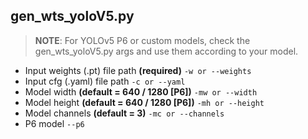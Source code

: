## gen_wts_yoloV5.py

> **NOTE**: For YOLOv5 P6 or custom models, check the gen_wts_yoloV5.py args 
> and use them according to your model.

* Input weights (.pt) file path **(required)** `-w or --weights`
* Input cfg (.yaml) file path `-c or --yaml`
* Model width **(default = 640 / 1280 [P6])** `-mw or --width`
* Model height **(default = 640 / 1280 [P6])** `-mh or --height`
* Model channels **(default = 3)** `-mc or --channels`
* P6 model `--p6`
